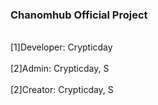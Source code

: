 ### Chanomhub Official Project
<br>
[1]Developer: Crypticday
<br>
<br>
[2]Admin: Crypticday, S
<br>
<br>
[2]Creator: Crypticday, S


<!--
**Chanomhub/Chanomhub** is a ✨ _special_ ✨ repository because its `README.md` (this file) appears on your GitHub profile.

Here are some ideas to get you started:

- 🔭 I’m currently working on ...
- 🌱 I’m currently learning ...
- 👯 I’m looking to collaborate on ...
- 🤔 I’m looking for help with ...
- 💬 Ask me about ...
- 📫 How to reach me: ...
- 😄 Pronouns: ...
- ⚡ Fun fact: ...
-->
